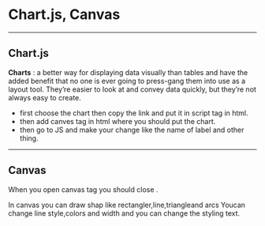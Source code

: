 # Chart.js, Canvas
----------------------
## Chart.js

**Charts** : a better way for displaying data visually than tables and have the added benefit that no one is ever going to press-gang them into use as a layout tool. They’re easier to look at and convey data quickly, but they’re not always easy to create.

* first choose the chart then copy the link and put it in script tag in html.
* then add canves tag in html where you should put the chart.
* then go to JS and make your change like the name of label and other thing.

----------------------
## Canvas

When you open canvas tag you should close .

In canvas you can draw shap like rectangler,line,triangleand arcs 
Youcan change line style,colors and width and you can change the styling text.



